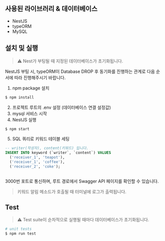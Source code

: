 ## 사용된 라이브러리 & 데이터베이스
* NestJS
* typeORM
* MySQL

## 설치 및 실행
> ⚠️ Nest가 부팅될 때 지정된 데이터베이스가 초기화됩니다.

NestJS 부팅 시, typeORM이 Database DROP 후 동기화를 진행하는 관계로 다음 순서에 따라 진행해주시기 바랍니다.

1. npm package 설치
```bash
$ npm install
```
2. 프로젝트 루트의 .env 설정 (데이터베이스 연결 설정값)
3. mysql 서비스 시작
4. NestJS 실행
```bash
$ npm start
```
5. SQL 쿼리로 키워드 테이블 세팅
```sql
-- writer(작성자), content(키워드) 입니다.
INSERT INTO keyword (`writer`, `content`) VALUES
  ('receiver_1', 'teapot'),
  ('receiver_1', 'coffee'),
  ('receiver_2', 'coke');
  
```

3000번 포트로 통신하며, 루트 경로에서 Swagger API 페이지를 확인할 수 있습니다.

> 키워드 알림 메소드가 호출될 때 터미널에 로그가 출력됩니다.

## Test
> ⚠️ Test suite이 순차적으로 실행될 때마다 데이터베이스가 초기화됩니다.

```bash
# unit tests
$ npm run test
```
